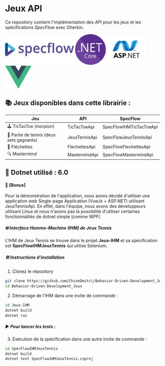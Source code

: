 # Jeux API

Ce repository contient l'implémentation des *API* pour les jeux et les spécifications *SpecFlow* avec Gherkin.

<img src="./assets/img/specflow.png" height="100" /> <img src="./assets/img/dotnet.jpeg" height="100" /><img src="./assets/img/aspnet.png" height="100" /> <img src="./assets/img/vuejs.png" height="75" /> 

## 📚 Jeux disponibles dans cette librairie :

| Jeu                            | API              | SpecFlow       |
|--------------------------------|------------------|------------------------------|
| 🕹️ TicTacToe (morpion)         | TicTacToeApi     | SpecFlowIHMTicTacToeApi         |
| 🎾 Partie de tennis (deux sets gagnants) | JeuxTennisApi    | SpecFlowJeuxTennisApi        |
| 🎯 Fléchettes                  | FlechettesApi    | SpecFlowFlechettesApi           |
| 🔍 Mastermind                  | MastermindApi    | SpecFlowMastermindApi           |

## 🚀 Dotnet utilisé : 6.0


#### 🎁 [Bonus]
Pour la démonstration de l'application, nous avons décidé d'utiliser une application web Single-page Application (VueJs + ASP.NET) utilisant JeuxTennisApi. En effet, dans l'équipe, nous avons des développeurs utilisant Linux et nous n'avons pas la possibilité d'utiliser certaines fonctionnalités de dotnet simple (comme WPF).

##### 🌐 Interface Homme-Machine (IHM) de Jeux Tennis
L'IHM de Jeux Tennis se trouve dans le projet **Jeux-IHM** et sa spécification est **SpecFlowIHMJeuxTennis** qui utilise Selenium.

##### 🛠️ Instructions d'installation
1. Clonez le répository
```bash
git clone https://github.com/ChineDmitri/Behavior-Driven-Development_Jeux
cd Behavior-Driven-Development_Jeux
```
2. Démarrage de l'IHM dans une invite de commande :
```bash
cd Jeux-IHM
dotnet build
dotnet run
```

##### ▶️ Pour lancer les tests :

3. Exécution de la spécification dans une autre invite de commande :
```bash
cd SpecFlowIHMJeuxTennis 
dotnet build 
dotnet test SpecFlowIHMJeuxTennis.csproj
```

